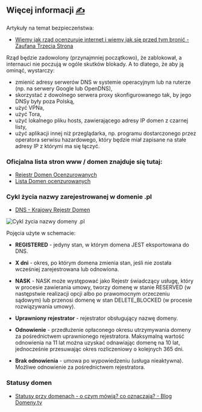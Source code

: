 
## Więcej informacji [<span style='font-size:20px;'>&#x270D;</span>](https://github.com/censura-pl/www/edit/main/DOCS/DOCS.md)

Artykuły na temat bezpieczeństwa:

+ [Wiemy jak rząd ocenzuruje internet i wiemy jak się przed tym bronić - Zaufana Trzecia Strona](https://zaufanatrzeciastrona.pl/post/wiemy-jak-rzad-ocenzuruje-internet-i-wiemy-jak-sie-przed-tym-bronic/)

Rząd będzie zadowolony (przynajmniej początkowo), że zablokował, a internauci nie poczują w ogóle skutków blokady. A to dlatego, że aby ją ominąć, wystarczy:

+ zmienić adresy serwerów DNS w systemie operacyjnym lub na ruterze (np. na serwery Google lub OpenDNS),
+ skorzystać z dowolnego serwera proxy skonfigurowanego tak, by jego DNSy były poza Polską,
+ użyć VPNa,
+ użyć Tora,
+ użyć lokalnego pliku hosts, zawierającego adresy IP domen z czarnej listy,
+ użyć aplikacji innej niż przeglądarka, np. programu dostarczonego przez operatora serwisu hazardowego, który będzie miał zapisane na stałe adresy IP z którymi ma się łączyć.

### Oficjalna lista stron www / domen znajduje się tutaj:

+ [Rejestr Domen Ocenzurowanych](https://hazard.mf.gov.pl/)
+ [Lista Domen ocenzurowanych](https://hole.cert.pl/domains/domains.txt)


### Cykl życia nazwy zarejestrowanej w domenie .pl

+ [DNS - Krajowy Rejestr Domen](https://www.dns.pl/cykl_zycia_domeny_pl)


![Cykl życia nazwy domeny .pl](https://www.dns.pl/sites/default/files/images/Cykl_zycia_domeny1.png)

Pojęcia użyte w schemacie:

- **REGISTERED** - jedyny stan, w którym domena JEST eksportowana do DNS.

- **X dni** - okres, po którym domena zmienia stan, jeśli nie została wcześniej zarejestrowana lub odnowiona.

- **NASK** - NASK może występować jako Rejestr świadczący usługę, który w procesie zawierania umowy, tworzy domenę w stanie RESERVED (w następstwie realizacji opcji albo po prawomocnym orzeczeniu sądowym) lub przenosi domenę w stan DELETE\_BLOCKED (w procesie rozwiązywania umowy).

- **Uprawniony rejestrator** - rejestrator obsługujący nazwę domeny.

- **Odnowienie** - przedłużenie opłaconego okresu utrzymywania domeny za pośrednictwem uprawnionego rejestratora. Maksymalną wartość odnowienia na 11 lat można uzyskać odnawiając domenę na 10 lat, jednocześnie przesuwając okres rozliczeniowy o kolejnych 365 dni.

- **Brak odnowienia** - umowa po wypowiedzeniu (usługa nieaktywna). Możliwe odnowienie za pośrednictwem rejestratora.
 

### Statusy domen

+ [Statusy przy domenach - o czym mówią? co oznaczają? - Blog Domeny.tv](https://blog.domeny.tv/statusy-przy-domenach/)